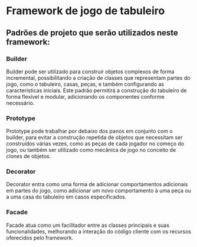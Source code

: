 # Framework de jogo de tabuleiro 

## Padrões de projeto que serão utilizados neste framework:

### Builder
Builder pode ser utilizado para construir objetos complexos de forma incremental, possibilitando a criação de classes que representam partes do jogo, como o tabuleiro, casas, peças, e também configurando as caracteristicas iniciais. 
Este padrão permitirá a construção do tabuleiro de forma flexível e modular, adicionando os componentes conforme necessário.

### Prototype
Prototype pode trabalhar por debaixo dos panos em conjunto com o builder, para evitar a construção repetida de objetos que necessitam ser construídos várias vezes, como as peças de cada jogador no começo do jogo, ou também ser utilizado como mecânica de jogo no conceito de clones de objetos.


### Decorator 
Decorator entra como uma forma de adicionar comportamentos adicionais em partes do jogo, como adicionar um novo comportamento à uma peça ou a uma casa do tabuleiro em casos especificados.

### Facade
Facade atua como um facilitador entre as classes principais e suas funcionalidades, melhorando a interação do código cliente com os recursos oferecidos pelo framework.



